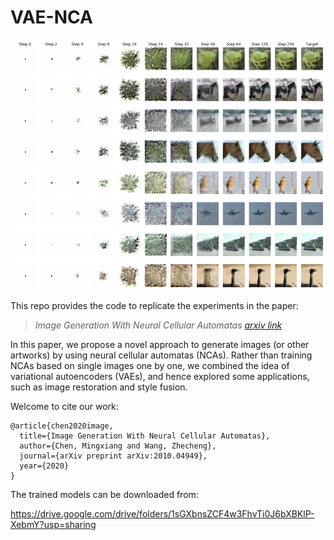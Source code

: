# VAE-NCA

<img src="data/cifar_steps.png" width="600" height="400">

This repo provides the code to replicate the experiments in the paper:

> <cite> Image Generation With Neural Cellular Automatas [arxiv link](https://arxiv.org/abs/2010.04949)</cite>

In this paper, we propose a novel approach to generate images (or other artworks) by using neural cellular automatas (NCAs). Rather than training NCAs based on single images one by one, we combined the idea of variational autoencoders (VAEs), and hence explored some applications, such as image restoration and style fusion.

Welcome to cite our work:

``` 
@article{chen2020image,
  title={Image Generation With Neural Cellular Automatas},
  author={Chen, Mingxiang and Wang, Zhecheng},
  journal={arXiv preprint arXiv:2010.04949},
  year={2020}
}
```

The trained models can be downloaded from:

https://drive.google.com/drive/folders/1sGXbnsZCF4w3FhvTi0J6bXBKlP-XebmY?usp=sharing
